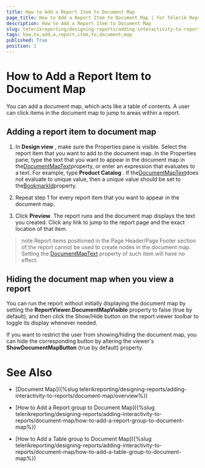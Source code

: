 ```yaml
---
title: How to Add a Report Item to Document Map
page_title: How to Add a Report Item to Document Map | for Telerik Reporting Documentation
description: How to Add a Report Item to Document Map
slug: telerikreporting/designing-reports/adding-interactivity-to-reports/document-map/how-to-add-a-report-item-to-document-map
tags: how,to,add,a,report,item,to,document,map
published: True
position: 1
---
```


# How to Add a Report Item to Document Map



You can add a document map, which acts like a table of contents. A user can click items in the document map to jump      	to areas within a report.

## Adding a report item to document map

1. In __Design view__ , make sure the Properties pane is visible. Select the report item that you want to add to the document map. In the Properties
	pane, type the text that you want to appear in the document map in the[DocumentMapText](/reporting/api/Telerik.Reporting.ReportItemBase#Telerik_Reporting_ReportItemBase_DocumentMapText)property, or enter 
	an expression that evaluates to a text. For example, type __Product Catalog__ . If the[DocumentMapText](/reporting/api/Telerik.Reporting.ReportItemBase#Telerik_Reporting_ReportItemBase_DocumentMapText)does not evaluate to
    unique value, then a unique value should be set to the[BookmarkId](/reporting/api/Telerik.Reporting.ReportItemBase#Telerik_Reporting_ReportItemBase_BookmarkId)property.

1. Repeat step 1 for every report item that you want to appear in the document map.

1. Click __Preview__. The report runs and the document map displays the text you created. Click any link to  	jump to the report page and the exact location of that item. 		

>note Report items positioned in the Page Header/Page Footer section of the report cannot be used to create nodes in the document map.             Setting the [DocumentMapText](/reporting/api/Telerik.Reporting.ReportItemBase#Telerik_Reporting_ReportItemBase_DocumentMapText) property of such item will have no effect.           


## Hiding the document map when you view a report

You can run the report without initially displaying the document map by setting the __ReportViewer.DocumentMapVisible__        	property to false (true by default), and then click the Show/Hide button on the report viewer toolbar to toggle its display        	whenever needed. 		

If you want to restrict the user from showing/hiding the document map, you can hide the corresponding button by altering        	the viewer's __ShowDocumentMapButton__ (true by default) property.

# See Also


 * [Document Map]({%slug telerikreporting/designing-reports/adding-interactivity-to-reports/document-map/overview%})

 * [How to Add a Report group to Document Map]({%slug telerikreporting/designing-reports/adding-interactivity-to-reports/document-map/how-to-add-a-report-group-to-document-map%})

 * [How to Add a Table group to Document Map]({%slug telerikreporting/designing-reports/adding-interactivity-to-reports/document-map/how-to-add-a-table-group-to-document-map%})
